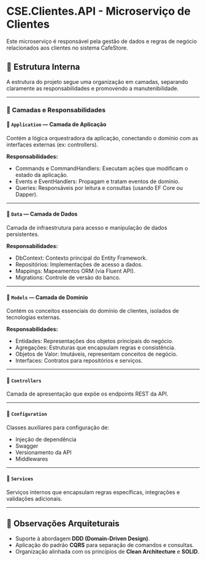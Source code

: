 # CSE.Clientes.API - Microserviço de Clientes

Este microserviço é responsável pela gestão de dados e regras de negócio relacionados aos clientes no sistema CafeStore.

## 📂 Estrutura Interna

A estrutura do projeto segue uma organização em camadas, separando claramente as responsabilidades e promovendo a manutenibilidade.

---

### 🧱 Camadas e Responsabilidades

#### 📁 `Application` — Camada de Aplicação

Contém a lógica orquestradora da aplicação, conectando o domínio com as interfaces externas (ex: controllers).

**Responsabilidades:**

- Commands e CommandHandlers: Executam ações que modificam o estado da aplicação.
- Events e EventHandlers: Propagam e tratam eventos de domínio.
- Queries: Responsáveis por leitura e consultas (usando EF Core ou Dapper).

---

#### 📁 `Data` — Camada de Dados

Camada de infraestrutura para acesso e manipulação de dados persistentes.

**Responsabilidades:**

- DbContext: Contexto principal do Entity Framework.
- Repositórios: Implementações de acesso a dados.
- Mappings: Mapeamentos ORM (via Fluent API).
- Migrations: Controle de versão do banco.

---

#### 📁 `Models` — Camada de Domínio

Contém os conceitos essenciais do domínio de clientes, isolados de tecnologias externas.

**Responsabilidades:**

- Entidades: Representações dos objetos principais do negócio.
- Agregações: Estruturas que encapsulam regras e consistência.
- Objetos de Valor: Imutáveis, representam conceitos de negócio.
- Interfaces: Contratos para repositórios e serviços.

---

#### 📁 `Controllers`

Camada de apresentação que expõe os endpoints REST da API.

---

#### 📁 `Configuration`

Classes auxiliares para configuração de:

- Injeção de dependência
- Swagger
- Versionamento da API
- Middlewares

---

#### 📁 `Services`

Serviços internos que encapsulam regras específicas, integrações e validações adicionais.

---

## 🧩 Observações Arquiteturais

- Suporte à abordagem **DDD (Domain-Driven Design)**.
- Aplicação do padrão **CQRS** para separação de comandos e consultas.
- Organização alinhada com os princípios de **Clean Architecture** e **SOLID**.
